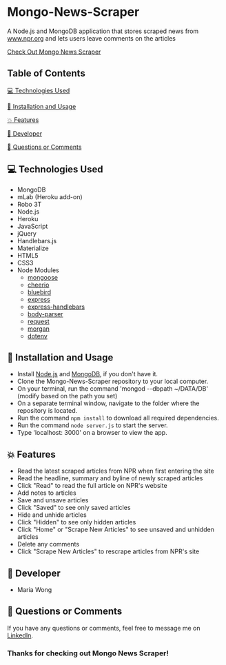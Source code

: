 # Mongo-News-Scraper

A Node.js and MongoDB application that stores scraped news from www.npr.org and lets users leave comments on the articles

[Check Out Mongo News Scraper](https://mongo-news-scraper-1.herokuapp.com/)


## Table of Contents

[:computer:  Technologies Used](#technologies-used)

[:dvd:  Installation and Usage](#installation)

[:boom:  Features](#features)

[:bust_in_silhouette:  Developer](#developer)

[:email:  Questions or Comments](#questions-or-comments)


## <a name="technologies-used"></a> :computer: Technologies Used 
 
* MongoDB
* mLab (Heroku add-on)
* Robo 3T 
* Node.js
* Heroku
* JavaScript
* jQuery
* Handlebars.js
* Materialize
* HTML5
* CSS3
* Node Modules
	* [mongoose](https://www.npmjs.com/package/mongoose)
	* [cheerio](https://www.npmjs.com/package/cheerio)
	* [bluebird](https://www.npmjs.com/package/bluebird)
	* [express](https://www.npmjs.com/package/express)
	* [express-handlebars](https://www.npmjs.com/package/express-handlebars) 
	* [body-parser](https://www.npmjs.com/package/body-parser)
	* [request](https://www.npmjs.com/package/request)
	* [morgan](https://www.npmjs.com/package/morgan) 
	* [dotenv](https://www.npmjs.com/package/dotenv) 


## <a name="installation"></a> :dvd: Installation and Usage 

* Install [Node.js](https://nodejs.org/en/download/) and [MongoDB](https://www.mongodb.com/download-center?jmp=tutorials&_ga=2.176027621.697407620.1498408984-208158305.1498000237#community), if you don't have it.
* Clone the Mongo-News-Scraper repository to your local computer.
* On your terminal, run the command 'mongod --dbpath ~/DATA/DB' (modify based on the path you set)
* On a separate terminal window, navigate to the folder where the repository is located.
* Run the command `npm install` to download all required dependencies.
* Run the command `node server.js` to start the server.
* Type 'localhost: 3000' on a browser to view the app.


## <a name="features"></a> :boom: Features

* Read the latest scraped articles from NPR when first entering the site
* Read the headline, summary and byline of newly scraped articles
* Click "Read" to read the full article on NPR's website
* Add notes to articles
* Save and unsave articles
* Click "Saved" to see only saved articles
* Hide and unhide articles
* Click "Hidden" to see only hidden articles
* Click "Home" or "Scrape New Articles" to see unsaved and unhidden articles 
* Delete any comments
* Click "Scrape New Articles" to rescrape articles from NPR's site


## <a name="developer"></a> :bust_in_silhouette: Developer

* Maria Wong 


## <a name="questions-or-comments"></a> :email: Questions or Comments 

If you have any questions or comments, feel free to message me on [LinkedIn](https://www.linkedin.com/in/maria-wong/).

 ### Thanks for checking out Mongo News Scraper!